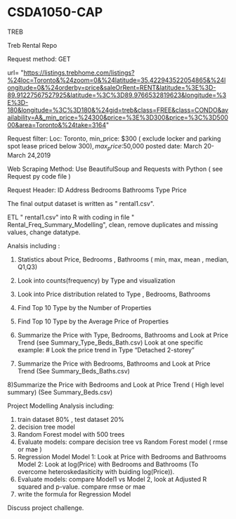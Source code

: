 # CSDA1050-CAP

TREB 

Treb Rental Repo

Request method: GET

url= "https://listings.trebhome.com/listings?%24loc=Toronto&%24zoom=0&%24latitude=35.422943522054865&%24longitude=0&%24orderby=price&saleOrRent=RENT&latitude=%3E%3D-89.91227567527925&latitude=%3C%3D89.9766532819623&longitude=%3E%3D-180&longitude=%3C%3D180&%24gid=treb&class=FREE&class=CONDO&availability=A&_min_price=%24300&price=%3E%3D300&price=%3C%3D50000&area=Toronto&%24take=3164"

Request filter: Loc: Toronto, min_price: $300 ( exclude locker and parking spot lease priced below $300), max_price:$50,000
                posted date: March 20- March 24,2019

Web Scraping Method: Use BeautifulSoup and Requests with Python ( see Request py code file )

Request Header: ID Address Bedrooms Bathrooms Type Price

The final output dataset is written as " rental1.csv".

ETL " rental1.csv" into R with coding in file " Rental_Freq_Summary_Modelling", clean, remove duplicates and missing values, 
change datatype.

Analsis including :

1) Statistics about Price, Bedrooms , Bathrooms ( min, max, mean , median, Q1,Q3)
2) Look into counts(frequency) by Type and visualization
3) Look into Price distribution related to Type , Bedrooms, Bathrooms
4) Find Top 10 Type by the Number of Properties
5)  Find Top 10 Type by the Average Price of Properties

6) Summarize the Price with Type, Bedrooms, Bathrooms and Look at Price Trend 
     (see Summary_Type_Beds_Bath.csv)
     Look at one specific example: # Look the price trend in Type  “Detached 2-storey”

7) Summarize the Price with Bedrooms, Bathrooms and Look at Price Trend
(See Summary_Beds_Baths.csv)

8)Summarize the Price with Bedrooms and Look at Price Trend ( High level summary)
(See Summary_Beds.csv)

Project Modelling Analysis including:

1) train dataset 80% , test dataset 20%
2) decision tree model 
3) Random Forest model with 500 trees
4) Evaluate models: compare decision tree vs Random Forest model ( rmse or mae )
5) Regression Model
Model 1: Look at Price with Bedrooms and Bathrooms
Model 2: Look at log(Price) with Bedrooms and Bathrooms  (To overcome heteroskedasiticity with buiding log(Price)).
6) Evaluate models: compare Model1 vs Model 2, look at Adjusted R squared and p-value. 
                    compare rmse or mae 
7) write the formula for Regression Model


Discuss project challenge.


	
	

